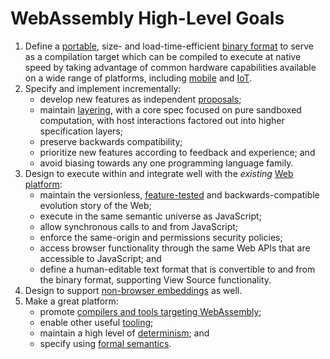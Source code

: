 # WebAssembly High-Level Goals

1. Define a [portable](Portability.md), size- and load-time-efficient
   [binary format](MVP.md#binary-format) to serve as a compilation target which
   can be compiled to execute at native speed by taking advantage of common
   hardware capabilities available on a wide range of platforms, including
   [mobile](https://en.wikipedia.org/wiki/Mobile_device) and
   [IoT](https://en.wikipedia.org/wiki/Internet_of_Things).
2. Specify and implement incrementally:
    * develop new features as independent [proposals];
    * maintain [layering], with a core spec focused on pure sandboxed
      computation, with host interactions factored out into higher
      specification layers;
    * preserve backwards compatibility;
    * prioritize new features according to feedback and experience; and
    * avoid biasing towards any one programming language family.
3. Design to execute within and integrate well with the *existing*
   [Web platform](Web.md):
    * maintain the versionless, [feature-tested](FeatureTest.md) and backwards-compatible evolution story of the Web;
    * execute in the same semantic universe as JavaScript;
    * allow synchronous calls to and from JavaScript;
    * enforce the same-origin and permissions security policies;
    * access browser functionality through the same Web APIs that are accessible
      to JavaScript; and
    * define a human-editable text format that is convertible to and from the
      binary format, supporting View Source functionality.
4. Design to support [non-browser embeddings](NonWeb.md) as well.
5. Make a great platform:
    * promote [compilers and tools targeting WebAssembly];
    * enable other useful [tooling](Tooling.md);
    * maintain a high level of [determinism]; and
    * specify using [formal semantics].

[compilers and tools targeting WebAssembly]: https://webassembly.org/getting-started/developers-guide/
[proposals]: https://github.com/WebAssembly/proposals/
[layering]: https://webassembly.org/specs/
[determinism]: Nondeterminism.md
[formal semantics]: https://github.com/WebAssembly/spec
